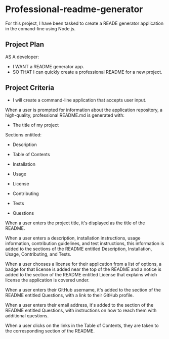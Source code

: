 # Professional-readme-generator

For this project, I have been tasked to create a READE generator application in the comand-line using Node.js.

## Project Plan

AS A developer:

- I WANT a README generator app.
- SO THAT I can quickly create a professional README for a new project.

## Project Criteria

- I will create a command-line application that accepts user input.

When a user is prompted for information about the application repository, a high-quality, professional README.md is generated with:

- The title of my project

Sections entitled:

- Description

- Table of Contents

- Installation

- Usage

- License

- Contributing

- Tests

- Questions

When a user enters the project title, it's displayed as the title of the README.

When a user enters a description, installation instructions, usage information, contribution guidelines, and test instructions, this information is added to the sections of the README entitled Description, Installation, Usage, Contributing, and Tests.

When a user chooses a license for their application from a list of options, a badge for that license is added near the top of the README and a notice is added to the section of the README entitled License that explains which license the application is covered under.

When a user enters their GitHub username, it's added to the section of the README entitled Questions, with a link to their GitHub profile.

When a user enters their email address, it's added to the section of the README entitled Questions, with instructions on how to reach them with additional questions.

When a user clicks on the links in the Table of Contents, they are taken to the corresponding section of the README.
